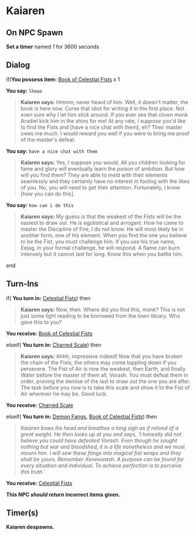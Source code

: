# Kaiaren

## On NPC Spawn

**Set a timer** named *1* for 3600 seconds
## Dialog

if(**You possess item:**  [Book of Celestial Fists](/item/1689) x 1


**You say:** `lheao`




>**Kaiaren says:** Hmmm, never heard of him. Well, it doesn't matter, the book is here now. Curse that idiot for writing it in the first place. Not even sure why I let him stick around. If you ever see that clown monk Aradiel kick him in the shins for me! At any rate, I suppose you'd like to find the Fists and [have a nice chat with them], eh? Their master owes me much. I would reward you well if you were to bring me proof of the master's defeat.


**You say:** `have a nice chat with them`




>**Kaiaren says:** Yes, I suppose you would. All you children looking for fame and glory will eventually learn the poison of ambition. But how will you find them? They are able to meld with their elements seamlessly and they certainly have no interest in fooling with the likes of you. No, you will need to get their attention. Fortunately, I know [how you can do this].


**You say:** `how can i do this`




>**Kaiaren says:** My guess is that the weakest of the Fists will be the easiest to draw out. He is egotistical and arrogant. How he came to master the Discipline of Fire, I do not know. He will most likely be in another form, one of his element. When you find the one you believe to be the Fist, you must challenge him. If you use his true name, Eejag, in your formal challenge, he will respond. A flame can burn intensely but it cannot last for long. Know this when you battle him.

end

## Turn-Ins





if( **You turn in:** [Celestial Fists](/item/1683)) then 


>**Kaiaren says:** Now, then. Where did you find this, monk? This is not just some light reading to be borrowed from the town library. Who gave this to you?


 **You receive:**  [Book of Celestial Fists](/item/1689) 

elseif( **You turn in:** [Charred Scale](/item/1684)) then 


>**Kaiaren says:** Ahhh, impressive indeed! Now that you have broken the chain of the Fists, the others may come toppling down if you persevere. The Fist of Air is now the weakest, then Earth, and finally Water before the master of them all, Vorash. You must defeat them in order, proving the demise of the last to draw out the one you are after. The task before you now is to take this scale and show it to the Fist of Air wherever he may be. Good luck.


 **You receive:**  [Charred Scale](/item/1684) 

elseif( **You turn in:** [Demon Fangs](/item/1688), [Book of Celestial Fists](/item/1689)) then 


>*Kaiaren bows his head and breathes a long sigh as if relived of a great weight. He then looks up at you and says, 'I honestly did not believe you could have defeated Vorash. Even though he sought nothing but war and bloodshed, it is a life nonetheless and we must mourn him. I will sew these fangs into magical fist wraps and they shall be yours. Remember Xenevorash. A purpose can be found for every situation and individual. To achieve perfection is to perceive this truth.'*


 **You receive:**  [Celestial Fists](/item/10652) 

**This NPC *should* return incorrect items given.**

## Timer(s)

**Kaiaren despawns.**




